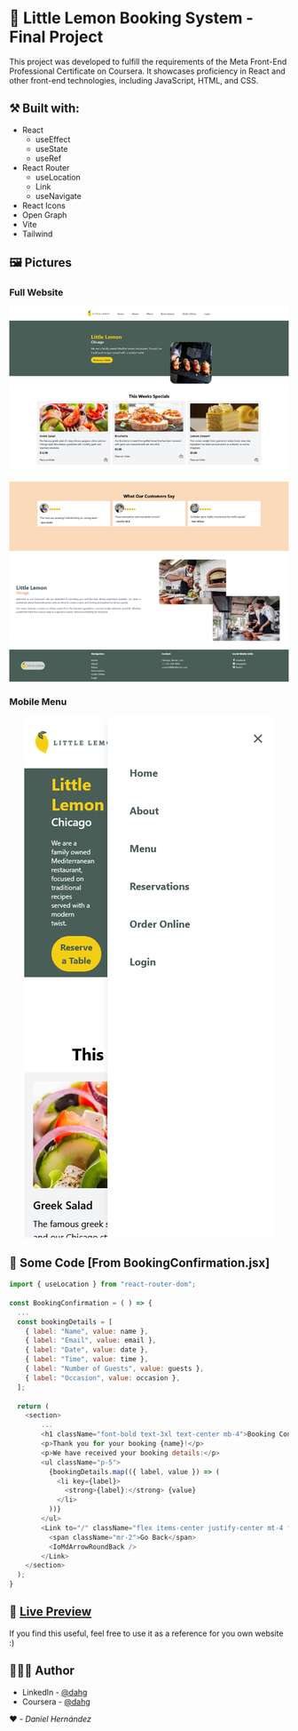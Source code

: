 # 🍋 Little Lemon Booking System - Final Project

This project was developed to fulfill the requirements of the Meta Front-End Professional Certificate on Coursera. It showcases proficiency in React and other front-end technologies, including JavaScript, HTML, and CSS.

## ⚒️ Built with:

- React
    - useEffect
    - useState
    - useRef
- React Router
    - useLocation
    - Link
    - useNavigate
- React Icons
- Open Graph
- Vite
- Tailwind

## 🖼️ Pictures

### Full Website
![Little Lemon Booking Site](./src/preview/full-site.png)
### Mobile Menu
<p align="center">
  <img src="./src/preview/responsive-menu.png" alt="Responsive Menu" />
</p>

## 📝 Some Code [From BookingConfirmation.jsx]

```javascript
import { useLocation } from "react-router-dom";

const BookingConfirmation = ( ) => {
  ...
  const bookingDetails = [
    { label: "Name", value: name },
    { label: "Email", value: email },
    { label: "Date", value: date },
    { label: "Time", value: time },
    { label: "Number of Guests", value: guests },
    { label: "Occasion", value: occasion },
  ];

  return (
    <section>
        ...
        <h1 className="font-bold text-3xl text-center mb-4">Booking Confirmed! 🎉</h1>
        <p>Thank you for your booking {name}!</p>
        <p>We have received your booking details:</p>
        <ul className="p-5">
          {bookingDetails.map(({ label, value }) => (
            <li key={label}>
              <strong>{label}:</strong> {value}
            </li>
          ))}
        </ul>
        <Link to="/" className="flex items-center justify-center mt-4 font-semibold text-llgreen hover:text-llyellow">
          <span className="mr-2">Go Back</span>
          <IoMdArrowRoundBack />
        </Link>
    </section>
  );
}
```

## 🔗 [Live Preview ](https://little-lemon-booking-three.vercel.app/)

If you find this useful, feel free to use it as a reference for you own website :)

## 👨🏻‍💻 Author

- LinkedIn - [@dahg](https://www.linkedin.com/in/dahg/)
- Coursera - [@dahg](https://www.coursera.org/learner/dahg)



♥️ _- Daniel Hernández_